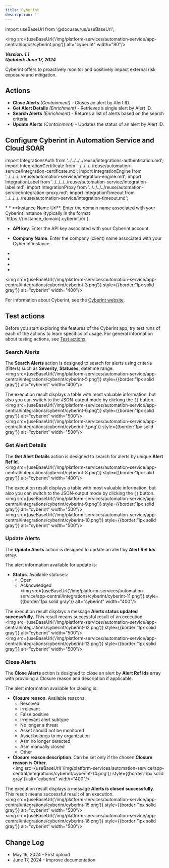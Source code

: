 ```yaml
---
title: Cyberint
description: ''
---
```


import useBaseUrl from '@docusaurus/useBaseUrl';

<img src={useBaseUrl('/img/platform-services/automation-service/app-central/logos/cyberint.png')} alt="cyberint" width="90"/>

***Version: 1.1  
Updated: June 17, 2024***

Cyberint offers to proactively monitor and positively impact external risk exposure and mitigation.

## Actions

* **Close Alerts** *(Containment)* - Closes an alert by Alert ID.
* **Get Alert Details** *(Enrichment)* - Retrieves a single alert by Alert ID.
* **Search Alerts** *(Enrichment)* - Returns a list of alerts based on the search criteria.
* **Update Alerts** *(Containment)* - Updates the status of an alert by Alert ID.

## Configure Cyberint in Automation Service and Cloud SOAR

import IntegrationsAuth from '../../../../reuse/integrations-authentication.md';
import IntegrationCertificate from '../../../../reuse/automation-service/integration-certificate.md';
import IntegrationEngine from '../../../../reuse/automation-service/integration-engine.md';
import IntegrationLabel from '../../../../reuse/automation-service/integration-label.md';
import IntegrationProxy from '../../../../reuse/automation-service/integration-proxy.md';
import IntegrationTimeout from '../../../../reuse/automation-service/integration-timeout.md';

<IntegrationsAuth/>
* <IntegrationLabel/>
*  **Instance Name Url**. Enter the domain name associated with your Cyberint instance (typically in the format `https://{instance_domain}.cyberint.io/`).

* **API key**. Enter the API key associated with your Cyberint account.

* **Company Name**. Enter the company (client) name associated with your Cyberint instance.
* <IntegrationCertificate/>
* <IntegrationTimeout/>
* <IntegrationEngine/>
* <IntegrationProxy/>

<img src={useBaseUrl('/img/platform-services/automation-service/app-central/integrations/cyberint/cyberint-3.png')} style={{border:'1px solid gray'}} alt="cyberint" width="400"/>

For information about Cyberint, see the [Cyberint website](https://cyberint.com/).

## Test actions

Before you start exploring the features of the Cyberint app, try test runs of each of the actions to learn specifics of usage. For general information about testing actions, see [Test actions](/docs/platform-services/automation-service/automation-service-integrations/#test-actions).

### Search Alerts
The **Search Alerts** action is designed to search for alerts using criteria (filters) such as **Severity**, **Statuses**, datetime range. <br/><img src={useBaseUrl('/img/platform-services/automation-service/app-central/integrations/cyberint/cyberint-5.png')} style={{border:'1px solid gray'}} alt="cyberint" width="400"/>

The execution result displays a table with most valuable information, but also you can switch to the JSON-output mode by clicking the `{}` button. <br/><img src={useBaseUrl('/img/platform-services/automation-service/app-central/integrations/cyberint/cyberint-6.png')} style={{border:'1px solid gray'}} alt="cyberint" width="500"/> <br/><img src={useBaseUrl('/img/platform-services/automation-service/app-central/integrations/cyberint/cyberint-7.png')} style={{border:'1px solid gray'}} alt="cyberint" width="500"/>

### Get Alert Details
The **Get Alert Details** action is designed to search for alerts by unique **Alert Ref Id**. <br/><img src={useBaseUrl('/img/platform-services/automation-service/app-central/integrations/cyberint/cyberint-8.png')} style={{border:'1px solid gray'}} alt="cyberint" width="400"/>

The execution result displays a table with most valuable information, but also you can switch to the JSON-output mode by clicking the `{}` button. <br/><img src={useBaseUrl('/img/platform-services/automation-service/app-central/integrations/cyberint/cyberint-9.png')} style={{border:'1px solid gray'}} alt="cyberint" width="500"/> <br/><img src={useBaseUrl('/img/platform-services/automation-service/app-central/integrations/cyberint/cyberint-10.png')} style={{border:'1px solid gray'}} alt="cyberint" width="500"/>

### Update Alerts
The **Update Alerts** action is designed to update an alert by **Alert Ref Ids** array.

The alert information available for update is:

- **Status**. Available statuses:
  - Open 
  - Acknowledged <br/><img src={useBaseUrl('/img/platform-services/automation-service/app-central/integrations/cyberint/cyberint-11.png')} style={{border:'1px solid gray'}} alt="cyberint" width="400"/>

The execution result displays a message **Alerts status updated successfully**. This result means successful result of an execution. <br/><img src={useBaseUrl('/img/platform-services/automation-service/app-central/integrations/cyberint/cyberint-12.png')} style={{border:'1px solid gray'}} alt="cyberint" width="500"/> <br/><img src={useBaseUrl('/img/platform-services/automation-service/app-central/integrations/cyberint/cyberint-13.png')} style={{border:'1px solid gray'}} alt="cyberint" width="500"/>

### Close Alerts
The **Close Alerts** action is designed to close an alert by **Alert Ref Ids** array with providing a Closure reason and description if applicable.

The alert information available for closing is:

- **Closure reason**. Available reasons: 
  - Resolved 
  - Irrelevant 
  - False positive 
  - Irrelevant alert subtype 
  - No longer a threat 
  - Asset should not be monitored 
  - Asset belongs to my organization 
  - Asm no longer detected 
  - Asm manually closed 
  - Other
- **Closure reason description**. Can be set only if the chosen **Closure reason** is **Other**. <br/><img src={useBaseUrl('/img/platform-services/automation-service/app-central/integrations/cyberint/cyberint-14.png')} style={{border:'1px solid gray'}} alt="cyberint" width="400"/>

The execution result displays a message **Alerts is closed successfully**. This result means successful result of an execution. <br/><img src={useBaseUrl('/img/platform-services/automation-service/app-central/integrations/cyberint/cyberint-15.png')} style={{border:'1px solid gray'}} alt="cyberint" width="500"/> <br/><img src={useBaseUrl('/img/platform-services/automation-service/app-central/integrations/cyberint/cyberint-16.png')} style={{border:'1px solid gray'}} alt="cyberint" width="500"/>

## Change Log

* May 16, 2024 - First upload
* June 17, 2024 - Improve documentation